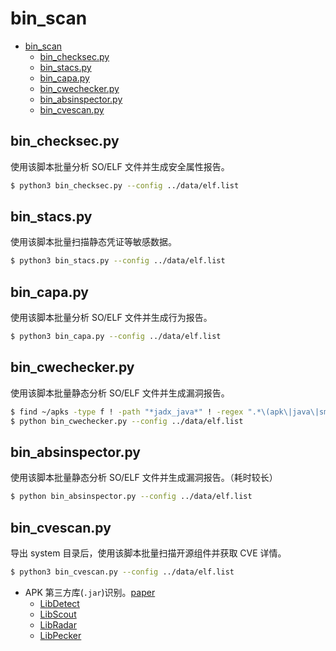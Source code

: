 # bin_scan

- [bin\_scan](#bin_scan)
  - [bin\_checksec.py](#bin_checksecpy)
  - [bin\_stacs.py](#bin_stacspy)
  - [bin\_capa.py](#bin_capapy)
  - [bin\_cwechecker.py](#bin_cwecheckerpy)
  - [bin\_absinspector.py](#bin_absinspectorpy)
  - [bin\_cvescan.py](#bin_cvescanpy)


## bin_checksec.py

使用该脚本批量分析 SO/ELF 文件并生成安全属性报告。

```sh
$ python3 bin_checksec.py --config ../data/elf.list
```

## bin_stacs.py

使用该脚本批量扫描静态凭证等敏感数据。

```sh
$ python3 bin_stacs.py --config ../data/elf.list
```

## bin_capa.py

使用该脚本批量分析 SO/ELF 文件并生成行为报告。

```sh
$ python3 bin_capa.py --config ../data/elf.list
```

## bin_cwechecker.py

使用该脚本批量静态分析 SO/ELF 文件并生成漏洞报告。

```sh
$ find ~/apks -type f ! -path "*jadx_java*" ! -regex ".*\(apk\|java\|smali\|dex\|xml\|yml\|json\|ini\|txt\|png\|jpg\|wav\|webp\|svg\|kcm\|version\|SF\|RSA\|MF\|data\|dat\|pak\|zip\|kotlin.*\|lifecycle.*\)$" | xargs file | grep "ELF" | cut -d ":" -f 1 | xargs realpath > ../data/elf.list
$ python bin_cwechecker.py --config ../data/elf.list
```

## bin_absinspector.py

使用该脚本批量静态分析 SO/ELF 文件并生成漏洞报告。（耗时较长）

```sh
$ python bin_absinspector.py --config ../data/elf.list
```

## bin_cvescan.py

导出 system 目录后，使用该脚本批量扫描开源组件并获取 CVE 详情。

```sh
$ python3 bin_cvescan.py --config ../data/elf.list
```

- APK 第三方库(`.jar`)识别。[paper](https://arxiv.org/pdf/2108.01964.pdf)
  - [LibDetect](https://sites.google.com/view/libdetect/)
  - [LibScout](https://github.com/reddr/LibScout)
  - [LibRadar](https://github.com/pkumza/LibRadar)
  - [LibPecker](https://github.com/yuanxzhang/LibPecker)
